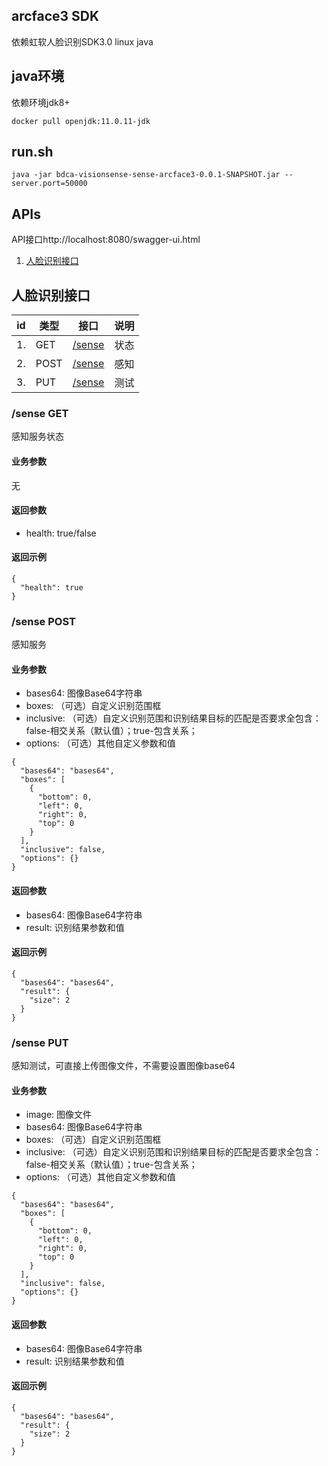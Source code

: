 
## arcface3 SDK
依赖虹软人脸识别SDK3.0 linux java

## java环境
依赖环境jdk8+
```
docker pull openjdk:11.0.11-jdk
```

## run.sh
```
java -jar bdca-visionsense-sense-arcface3-0.0.1-SNAPSHOT.jar --server.port=50000
```

## APIs

API接口http://localhost:8080/swagger-ui.html

1. [人脸识别接口](#人脸识别接口)

## 人脸识别接口
| id | 类型 | 接口                       | 说明                    |
| -- | ---- | -------------------------- | ----------------------- |
| 1. | GET | [/sense](#sense-get) | 状态  |
| 2. | POST | [/sense](#sense-post) | 感知 |
| 3. | PUT | [/sense](#sense-put) | 测试 |

### /sense GET
感知服务状态

#### 业务参数
无

#### 返回参数
* health: true/false

#### 返回示例
```
{
  "health": true
}
```

### /sense POST
感知服务

#### 业务参数
* bases64: 图像Base64字符串  
* boxes: （可选）自定义识别范围框  
* inclusive: （可选）自定义识别范围和识别结果目标的匹配是否要求全包含：false-相交关系（默认值）；true-包含关系；  
* options: （可选）其他自定义参数和值   

```
{
  "bases64": "bases64",
  "boxes": [
    {
      "bottom": 0,
      "left": 0,
      "right": 0,
      "top": 0
    }
  ],
  "inclusive": false,
  "options": {}
}
```

#### 返回参数
* bases64: 图像Base64字符串
* result: 识别结果参数和值

#### 返回示例
```
{
  "bases64": "bases64",
  "result": {
    "size": 2
  }
}
```

### /sense PUT
感知测试，可直接上传图像文件，不需要设置图像base64

#### 业务参数
* image: 图像文件
* bases64: 图像Base64字符串
* boxes: （可选）自定义识别范围框
* inclusive: （可选）自定义识别范围和识别结果目标的匹配是否要求全包含：false-相交关系（默认值）；true-包含关系；
* options: （可选）其他自定义参数和值

```
{
  "bases64": "bases64",
  "boxes": [
    {
      "bottom": 0,
      "left": 0,
      "right": 0,
      "top": 0
    }
  ],
  "inclusive": false,
  "options": {}
}
```

#### 返回参数
* bases64: 图像Base64字符串
* result: 识别结果参数和值

#### 返回示例
```
{
  "bases64": "bases64",
  "result": {
    "size": 2
  }
}
```